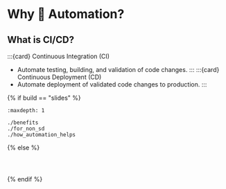 # Why 🤖 Automation?

## What is CI/CD?
:::{card} Continuous Integration (CI)
* Automate testing, building, and validation of code changes.
:::
:::{card} Continuous Deployment (CD)
* Automate deployment of validated code changes to production.
:::

{% if build == "slides" %}
<!-- BUILDING THE SLIDES -->
```{toctree}
:maxdepth: 1

./benefits
./for_non_sd
./how_automation_helps
```
{% else %}
<!-- BUILDING THE PAGES -->
```{include} ./benefits.md
```
```{include} ./for_non_sd.md
```
```{include} ./how_automation_helps.md
```
{% endif %}
